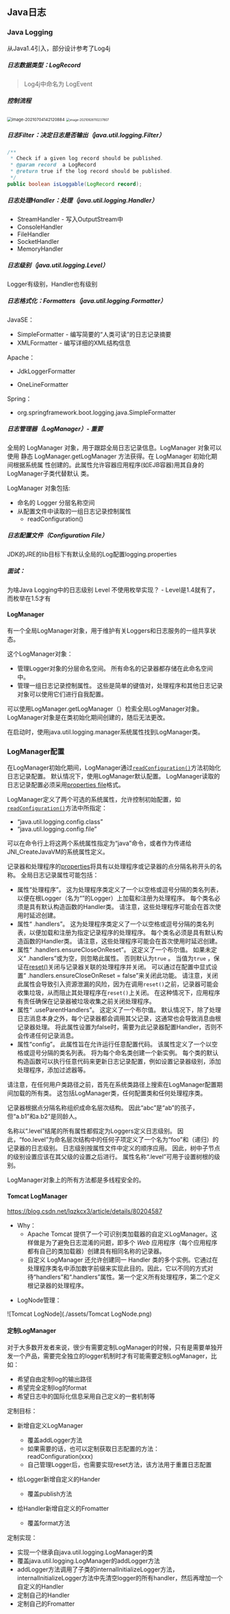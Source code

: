 ## Java日志

### Java Logging

从Java1.4引入，部分设计参考了Log4j

##### 日志数据类型：LogRecord

> Log4j中命名为 LogEvent

##### 控制流程

<img src="assets/image-20210704142120884.png" alt="image-20210704142120884" style="zoom: 67%;" />

<img src="assets/image-20210926110237807.png" alt="image-20210926110237807" style="zoom:50%;" />

##### 日志Filter：决定日志是否输出（java.util.logging.Filter）

```java
/**
 * Check if a given log record should be published.
 * @param record  a LogRecord
 * @return true if the log record should be published.
 */
public boolean isLoggable(LogRecord record);
```

##### 日志处理Handler：处理（java.util.logging.Handler）

- StreamHandler - 写入OutputStream中
- ConsoleHandler
- FileHandler
- SocketHandler
- MemoryHandler

##### 日志级别（java.util.logging.Level）

Logger有级别，Handler也有级别

##### 日志格式化：Formatters（java.util.logging.Formatter）

JavaSE：

- SimpleFormatter - 编写简要的“人类可读”的日志记录摘要
- XMLFormatter - 编写详细的XML结构信息

Apache：

- JdkLoggerFormatter

- OneLineFormatter

Spring：

- org.springframework.boot.logging.java.SimpleFormatter

##### 日志管理器（LogManager）- 重要

全局的 LogManager 对象，用于跟踪全局日志记录信息。LogManager 对象可以使用 静态 LogManager.getLogManager 方法获得。在 LogManager 初始化期间根据系统属 性创建的。此属性允许容器应用程序(如EJB容器)用其自身的LogManager子类代替默认 类。

LogManager 对象包括:

- 命名的 Logger 分层名称空间
- 从配置文件中读取的一组日志记录控制属性
  - readConfiguration()

##### 日志配置文件（Configuration File）

JDK的JRE的lib目标下有默认全局的Log配置logging.properties

##### 面试：

为啥Java Logging中的日志级别 Level 不使用枚举实现？  - Level是1.4就有了，而枚举在1.5才有



#### LogManager

有一个全局LogManager对象，用于维护有关Loggers和日志服务的一组共享状态。

这个LogManager对象：

- 管理Logger对象的分层命名空间。 所有命名的记录器都存储在此命名空间中。
- 管理一组日志记录控制属性。 这些是简单的键值对，处理程序和其他日志记录对象可以使用它们进行自我配置。

可以使用LogManager.getLogManager（）检索全局LogManager对象。 LogManager对象是在类初始化期间创建的，随后无法更改。

在启动时，使用java.util.logging.manager系统属性找到LogManager类。

### LogManager配置

在LogManager初始化期间，LogManager通过[`readConfiguration()`](https://www.apiref.com/java11-zh/java.logging/java/util/logging/LogManager.html#readConfiguration())方法初始化日志记录配置。 默认情况下，使用LogManager默认配置。 LogManager读取的日志记录配置必须采用[properties file](https://www.apiref.com/java11-zh/java.base/java/util/Properties.html)格式。

LogManager定义了两个可选的系统属性，允许控制初始配置，如[`readConfiguration()`](https://www.apiref.com/java11-zh/java.logging/java/util/logging/LogManager.html#readConfiguration())方法中所指定：

- “java.util.logging.config.class”
- “java.util.logging.config.file”

可以在命令行上将这两个系统属性指定为“java”命令，或者作为传递给JNI_CreateJavaVM的系统属性定义。

记录器和处理程序的[properties](https://www.apiref.com/java11-zh/java.base/java/util/Properties.html)将具有以处理程序或记录器的点分隔名称开头的名称。
全局日志记录属性可能包括：

- 属性“处理程序”。 这为处理程序类定义了一个以空格或逗号分隔的类名列表，以便在根Logger（名为“”的Logger）上加载和注册为处理程序。 每个类名必须是具有默认构造函数的Handler类。 请注意，这些处理程序可能会在首次使用时延迟创建。
- 属性“<logger> .handlers”。 这为处理程序类定义了一个以空格或逗号分隔的类名列表，以便加载和注册为指定记录程序的处理程序。 每个类名必须是具有默认构造函数的Handler类。 请注意，这些处理程序可能会在首次使用时延迟创建。
- 属性“<logger> .handlers.ensureCloseOnReset”。 这定义了一个布尔值。 如果未定义“<logger> .handlers”或为空，则忽略此属性。 否则默认为`true` 。 当值为`true` ，保证在[reset()](https://www.apiref.com/java11-zh/java.logging/java/util/logging/LogManager.html#reset())关闭与记录器关联的处理程序并关闭。 可以通过在配置中显式设置“<logger> .handlers.ensureCloseOnReset = false”来关闭此功能。 请注意，关闭此属性会导致引入资源泄漏的风险，因为在调用`reset()`之前，记录器可能会收集垃圾，从而阻止其处理程序在`reset()`上关闭。 在这种情况下，应用程序有责任确保在记录器被垃圾收集之前关闭处理程序。
- 属性“<logger> .useParentHandlers”。 这定义了一个布尔值。 默认情况下，除了处理日志消息本身之外，每个记录器都会调用其父记录，这通常也会导致消息由根记录器处理。 将此属性设置为false时，需要为此记录器配置Handler，否则不会传递任何记录消息。
- 属性“config”。 此属性旨在允许运行任意配置代码。 该属性定义了一个以空格或逗号分隔的类名列表。 将为每个命名类创建一个新实例。 每个类的默认构造函数可以执行任意代码来更新日志记录配置，例如设置记录器级别，添加处理程序，添加过滤器等。

请注意，在任何用户类路径之前，首先在系统类路径上搜索在LogManager配置期间加载的所有类。 这包括LogManager类，任何配置类和任何处理程序类。

记录器根据点分隔名称组织成命名层次结构。 因此“abc”是“ab”的孩子，但“a.b1”和a.b2“是同龄人。

名称以“.level”结尾的所有属性都假定为Loggers定义日志级别。 因此，“foo.level”为命名层次结构中的任何子项定义了一个名为“foo”和（递归）的记录器的日志级别。 日志级别按属性文件中定义的顺序应用。 因此，树中子节点的级别设置应该在其父级的设置之后进行。 属性名称“.level”可用于设置树根的级别。

LogManager对象上的所有方法都是多线程安全的。



#### Tomcat LogManager

https://blog.csdn.net/lqzkcx3/article/details/80204587

* Why：
  - Apache Tomcat 提供了一个可识别类加载器的自定义LogManager。这样做是为了避免日志混淆的问题，即多个 *Web* 应用程序（每个应用程序都有自己的类加载器）创建具有相同名称的记录器。
  - 自定义 LogManager 还允许创建同一 Handler 类的多个实例。它通过在处理程序类名中添加数字前缀来实现此目的。因此，它以不同的方式对待“handlers”和“.handlers”属性。第一个定义所有处理程序，第二个定义根记录器的处理程序。

- LogNode管理：

![Tomcat LogNode](./assets/Tomcat LogNode.png)

#### 定制LogManager

对于大多数开发者来说，很少有需要定制LogManager的时候，只有是需要单独开发一个产品，需要完全独立的logger机制时才有可能需要定制LogManager，比如：

- 希望自由定制log的输出路径
- 希望完全定制log的format
- 希望日志中的国际化信息采用自己定义的一套机制等

定制目标：

- 新增自定义LogManager
  - 覆盖addLogger方法
  - 如果需要的话，也可以定制获取日志配置的方法：readConfiguration(xxx)
  - 自己管理Logger后，也需要实现reset方法，该方法用于重置日志配置
  
- 给Logger新增自定义的Hander
  - 覆盖publish方法
- 给Handler新增自定义的Fromatter
  - 覆盖format方法

定制实现：

- 实现一个继承自java.util.logging.LogManager的类
- 覆盖java.util.logging.LogManager的addLogger方法
- addLogger方法调用了子类的internalInitializeLogger方法，internalInitializeLogger方法中先清空logger的所有handler，然后再增加一个自定义的Handler
- 定制自己的Handler
- 定制自己的Fromatter
